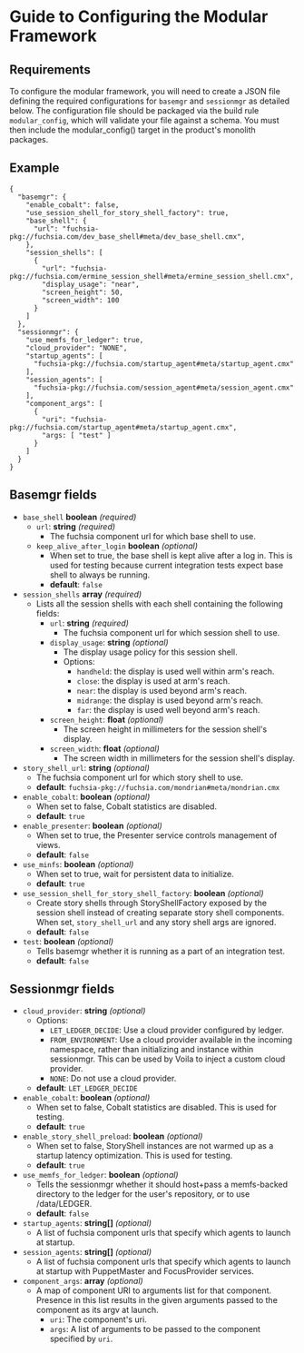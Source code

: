 # Guide to Configuring the Modular Framework

## Requirements

To configure the modular framework, you will need to create a JSON file defining
the required configurations for `basemgr` and `sessionmgr` as detailed below.
The configuration file should be packaged via the build rule `modular_config`,
which will validate your file against a schema. You must then include the
modular_config() target in the product's monolith packages.

## Example
```
{
  "basemgr": {
    "enable_cobalt": false,
    "use_session_shell_for_story_shell_factory": true,
    "base_shell": {
      "url": "fuchsia-pkg://fuchsia.com/dev_base_shell#meta/dev_base_shell.cmx",
    },
    "session_shells": [
      {
        "url": "fuchsia-pkg://fuchsia.com/ermine_session_shell#meta/ermine_session_shell.cmx",
        "display_usage": "near",
        "screen_height": 50,
        "screen_width": 100
      }
    ]
  },
  "sessionmgr": {
    "use_memfs_for_ledger": true,
    "cloud_provider": "NONE",
    "startup_agents": [
      "fuchsia-pkg://fuchsia.com/startup_agent#meta/startup_agent.cmx"
    ],
    "session_agents": [
      "fuchsia-pkg://fuchsia.com/session_agent#meta/session_agent.cmx"
    ],
    "component_args": [
      {
        "uri": "fuchsia-pkg://fuchsia.com/startup_agent#meta/startup_agent.cmx",
        "args: [ "test" ]
      }
    ]
  }
}
```

## Basemgr fields

* `base_shell` **boolean** *(required)*
    - `url`: **string** *(required)*
        * The fuchsia component url for which base shell to use.
    - `keep_alive_after_login` **boolean** *(optional)*
        * When set to true, the base shell is kept alive after a log in. This is
          used for testing because current integration tests expect base shell
          to always be running.
        * **default**: `false`
* `session_shells` **array** *(required)*
    - Lists all the session shells with each shell containing the following
      fields:
        - `url`: **string** *(required)*
            * The fuchsia component url for which session shell to use.
        - `display_usage`: **string** *(optional)*
            * The display usage policy for this session shell.
            * Options:
                - `handheld`: the display is used well within arm's reach.
                - `close`: the display is used at arm's reach.
                - `near`: the display is used beyond arm's reach.
                - `midrange`: the display is used beyond arm's reach.
                - `far`: the display is used well beyond arm's reach.
        - `screen_height`: **float** *(optional)*
            * The screen height in millimeters for the session shell's display.
        - `screen_width`: **float** *(optional)*
            * The screen width in millimeters for the session shell's display.
* `story_shell_url`: **string** *(optional)*
    - The fuchsia component url for which story shell to use.
    - **default**: `fuchsia-pkg://fuchsia.com/mondrian#meta/mondrian.cmx`
* `enable_cobalt`: **boolean** *(optional)*
    - When set to false, Cobalt statistics are disabled.
    - **default**: `true`
* `enable_presenter`: **boolean** *(optional)*
    - When set to true, the Presenter service controls management of views.
    - **default**: `false`
* `use_minfs`: **boolean** *(optional)*
    - When set to true, wait for persistent data to initialize.
    - **default**: `true`
* `use_session_shell_for_story_shell_factory`: **boolean** *(optional)*
    - Create story shells through StoryShellFactory exposed by the session shell
      instead of creating separate story shell components. When set,
      `story_shell_url` and any story shell args are ignored.
    - **default**: `false`
* `test`: **boolean** *(optional)*
    - Tells basemgr whether it is running as a part of an integration test.
    - **default**: `false`


## Sessionmgr fields

* `cloud_provider`: **string** *(optional)*
    - Options:
        * `LET_LEDGER_DECIDE`: Use a cloud provider configured by ledger.
        * `FROM_ENVIRONMENT`: Use a cloud provider available in the incoming
          namespace, rather than initializing and instance within sessionmgr.
          This can be used by Voila to inject a custom cloud provider.
        * `NONE`: Do not use a cloud provider.
    - **default**: `LET_LEDGER_DECIDE`
* `enable_cobalt`: **boolean** *(optional)*
    - When set to false, Cobalt statistics are disabled. This is used for
      testing.
    - **default**: `true`
* `enable_story_shell_preload`: **boolean** *(optional)*
    - When set to false, StoryShell instances are not warmed up as a startup
      latency optimization. This is used for testing.
    - **default**: `true`
* `use_memfs_for_ledger`: **boolean** *(optional)*
    - Tells the sessionmgr whether it should host+pass a memfs-backed directory
      to the ledger for the user's repository, or to use /data/LEDGER.
    - **default**: `false`
* `startup_agents`: **string[]** *(optional)*
    - A list of fuchsia component urls that specify which agents to launch at
      startup.
* `session_agents`: **string[]** *(optional)*
    - A list of fuchsia component urls that specify which agents to launch at
      startup with PuppetMaster and FocusProvider services.
* `component_args`: **array** *(optional)*
    - A map of component URI to arguments list for that component. Presence in
      this list results in the given arguments passed to the component as its
      argv at launch.
        * `uri`: The component's uri.
        * `args`: A list of arguments to be passed to the component specified by
                  `uri`.